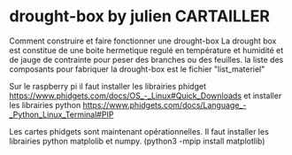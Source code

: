 # drought-box by julien CARTAILLER
Comment construire et faire fonctionner une drought-box
La drought box est constitue de une boite hermetique regulé en température et humidité et de jauge de contrainte pour peser des branches ou des feuilles.
la liste des composants pour fabriquer la drought-box est le fichier "list_materiel"

Sur le raspberry pi il faut installer les librairies phidget
https://www.phidgets.com/docs/OS_-_Linux#Quick_Downloads
et installer les librairies python https://www.phidgets.com/docs/Language_-_Python_Linux_Terminal#PIP

Les cartes phidgets sont maintenant opérationnelles.
Il faut installer les librairies python matplolib et numpy.
(python3 -mpip install matplotlib)

